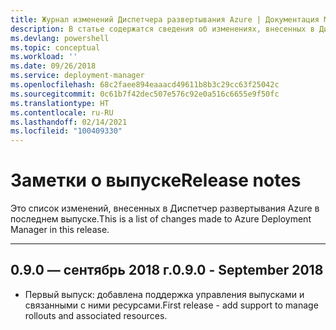 ```yaml
---
title: Журнал изменений Диспетчера развертывания Azure | Документация Майкрософт
description: В статье содержатся сведения об изменениях, внесенных в Диспетчер развертывания Azure в последнем выпуске.
ms.devlang: powershell
ms.topic: conceptual
ms.workload: ''
ms.date: 09/26/2018
ms.service: deployment-manager
ms.openlocfilehash: 68c2faee894eaaacd49611b8b3c29cc63f25042c
ms.sourcegitcommit: 0c61b7f42dec507e576c92e0a516c6655e9f50fc
ms.translationtype: HT
ms.contentlocale: ru-RU
ms.lasthandoff: 02/14/2021
ms.locfileid: "100409330"
---
```

# <a name="release-notes"></a><span data-ttu-id="d397a-103">Заметки о выпуске</span><span class="sxs-lookup"><span data-stu-id="d397a-103">Release notes</span></span>

<span data-ttu-id="d397a-104">Это список изменений, внесенных в Диспетчер развертывания Azure в последнем выпуске.</span><span class="sxs-lookup"><span data-stu-id="d397a-104">This is a list of changes made to Azure Deployment Manager in this release.</span></span>

---
## <a name="090---september-2018"></a><span data-ttu-id="d397a-105">0.9.0 — сентябрь 2018 г.</span><span class="sxs-lookup"><span data-stu-id="d397a-105">0.9.0 - September 2018</span></span>
* <span data-ttu-id="d397a-106">Первый выпуск: добавлена поддержка управления выпусками и связанными с ними ресурсами.</span><span class="sxs-lookup"><span data-stu-id="d397a-106">First release - add support to manage rollouts and associated resources.</span></span>